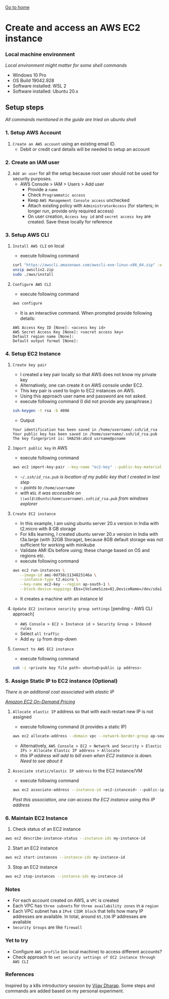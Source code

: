 [Go to home](/learning-cloud-k8s)
# Create and access an AWS EC2 instance
### Local machine environment
*Local environment might matter for some shell commands*
   - Windows 10 Pro
   - OS Build 19042.928
   - Software installed: WSL 2
   - Software installed: Ubuntu 20.x

## Setup steps
*All commands mentioned in the guide are tried on ubuntu shell*

### 1. Setup AWS Account
1. `Create an AWS account` using an existing email ID.
   - Debit or credit card details will be needed to setup an account

### 2. Create an IAM user
2. `Add an user` for all the setup because root user should not be used for security purposes.
   - AWS Console > IAM > Users > Add user
     - Provide a `name`
     - Check `Programmatic access`
     - Keep `AWS Management Console access` unchecked
     - Attach existing policy with `AdministratorAccess` (for starters; in longer run, provide only required access)
     - On user creation, `Access key id` and `secret access key` are created. Save these locally for reference

### 3. Setup AWS CLI
1. `Install AWS CLI` on local
   - execute following command
   ```bash 
   curl "https://awscli.amazonaws.com/awscli-exe-linux-x86_64.zip" -o "awscliv2.zip"
   unzip awscliv2.zip
   sudo ./aws/install
   ```

2. `Configure AWS CLI`
   - execute following command
   ```bash
   aws configure
   ```
   - It is an interactive command. When prompted provide following details:
   ```
   AWS Access Key ID [None]: <access key id>
   AWS Secret Access Key [None]: <secret access key>
   Default region name [None]: 
   Default output format [None]:
   ```

### 4. Setup EC2 Instance
1. `Create key pair`
   - I created a key pair locally so that AWS does not know my private key
   - Alternatively, one can create it on AWS console under EC2.
   - This key pair is used to login to EC2 instances on AWS.
   - Using this approach user name and password are not asked.
   - execute following command (I did not provide any paraphrase.)
   ```bash
   ssh-keygen -t rsa -b 4096
   ```
   - Output
   ```
   Your identification has been saved in /home/username/.ssh/id_rsa
   Your public key has been saved in /home/username/.ssh/id_rsa.pub
   The key fingerprint is: SHA256:abcd usrname@pcname
   ```

2. `Import public key` in AWS
   - execute following command
   ```bash
   aws ec2 import-key-pair --key-name "ec2-key" --public-key-material fileb://~/.ssh/id_rsa.pub
   ```
   - *`~/.ssh/id_rsa.pub` is location of my public key that I created in last step*
   - *`~` points to `/home/username`*
   - *with `WSL` it was accessible on `\\wsl$\Ubuntu\home\username\.ssh\id_rsa.pub` from windows explorer*

3. `Create EC2 instance`
   - In this example, I am using ubuntu server 20.x version in India with t2.micro with 8 GB storage
   - For k8s learning, I created ubuntu server 20.x version in India with t3a.large (with 32GB Storage), because 8GB default storage was not sufficient for working with minikube
   - Validate AMI IDs before using; these change based on OS and regions etc.
   - execute following command
   ```bash
   aws ec2 run-instances \
      --image-id ami-0d758c1134823146a \
      --instance-type t2.micro \
      --key-name ec2-key --region ap-south-1 \
      --block-device-mappings Ebs={VolumeSize=8},DeviceName=/dev/sda1
   ```
   - It creates a machine with an instance Id

4. `Update EC2 instance security group settings` [pending - AWS CLI approach]
   - `AWS Console > EC2 > Instance id > Security Group > Inbound rules`
   - Select `all traffic`
   - Add `my ip` from drop-down

5. `Connect to AWS EC2 instance`
   - execute following command
   ```bash
   ssh -i <private key file path> ubuntu@<public ip address>
   ```

### 5. Assign Static IP to EC2 instance (Optional)
*There is an additonal cost associated with elastic IP*

*[Amazon EC2 On-Demand Pricing
](https://aws.amazon.com/ec2/pricing/on-demand/)*

1. `Allocate elastic IP` address so that with each restart new IP is not assigned
   - execute following command (it provides a static IP)
   ```bash
   aws ec2 allocate-address --domain vpc --network-border-group ap-south-1
   ```
   - Alternatively, `AWS Console > EC2 > Network and Security > Elastic IPs > Allocate Elastic IP address > Allocate`
   - *this IP address will add to bill even when EC2 instance is down. Need to see about it*

2. `Associate static/elastic IP address` to the EC2 instance/VM
   - execute following command
   ```bash
   aws ec2 associate-address --instance-id <ec2-istanceid> --public-ip <elastic ip address>
   ```
   *Post this association, one can access the EC2 instance using this IP address*

### 6. Maintain EC2 Instance
1. Check status of an EC2 instance
```bash
aws ec2 describe-instance-status --instance-ids my-instance-id
```

2. Start an EC2 instance
```bash
aws ec2 start-instances --instance-ids my-instance-id
```

3. Stop an EC2 instance
```bash
aws ec2 stop-instances --instance-ids my-instance-id
```

### Notes
- For each account created on AWS, a `VPC` is created
- Each VPC has `three subnets` for `three availability zones` in a `region`
- Each VPC subnet has a `IPv4 CIDR block` that tells how many IP addresses are available. In total, around `65,536` IP addresses are available
- `Security Groups` are like `firewall`

### Yet to try
- Configure `AWS profile` (on local machine) to access different accounts?
- Check approach to `set security settings of EC2 instance through AWS CLI`

### References
Inspired by a k8s introductory session by [Vijay Dharap](https://github.com/dharapvj). Some steps and commands are added based on my personal experiment.
